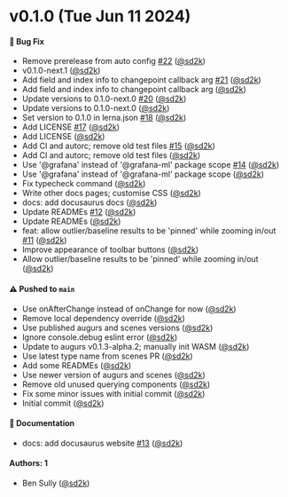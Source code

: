 # v0.1.0 (Tue Jun 11 2024)

#### 🐛 Bug Fix

- Remove prerelease from auto config [#22](https://github.com/grafana/scenes-ml/pull/22) ([@sd2k](https://github.com/sd2k))
- v0.1.0-next.1 ([@sd2k](https://github.com/sd2k))
- Add field and index info to changepoint callback arg [#21](https://github.com/grafana/scenes-ml/pull/21) ([@sd2k](https://github.com/sd2k))
- Add field and index info to changepoint callback arg ([@sd2k](https://github.com/sd2k))
- Update versions to 0.1.0-next.0 [#20](https://github.com/grafana/scenes-ml/pull/20) ([@sd2k](https://github.com/sd2k))
- Update versions to 0.1.0-next.0 ([@sd2k](https://github.com/sd2k))
- Set version to 0.1.0 in lerna.json [#18](https://github.com/grafana/scenes-ml/pull/18) ([@sd2k](https://github.com/sd2k))
- Add LICENSE [#17](https://github.com/grafana/scenes-ml/pull/17) ([@sd2k](https://github.com/sd2k))
- Add LICENSE ([@sd2k](https://github.com/sd2k))
- Add CI and autorc; remove old test files [#15](https://github.com/grafana/scenes-ml/pull/15) ([@sd2k](https://github.com/sd2k))
- Add CI and autorc; remove old test files ([@sd2k](https://github.com/sd2k))
- Use '@grafana' instead of '@grafana-ml' package scope [#14](https://github.com/grafana/scenes-ml/pull/14) ([@sd2k](https://github.com/sd2k))
- Use '@grafana' instead of '@grafana-ml' package scope ([@sd2k](https://github.com/sd2k))
- Fix typecheck command ([@sd2k](https://github.com/sd2k))
- Write other docs pages; customise CSS ([@sd2k](https://github.com/sd2k))
- docs: add docusaurus docs ([@sd2k](https://github.com/sd2k))
- Update READMEs [#12](https://github.com/grafana/scenes-ml/pull/12) ([@sd2k](https://github.com/sd2k))
- Update READMEs ([@sd2k](https://github.com/sd2k))
- feat: allow outlier/baseline results to be 'pinned' while zooming in/out [#11](https://github.com/grafana/scenes-ml/pull/11) ([@sd2k](https://github.com/sd2k))
- Improve appearance of toolbar buttons ([@sd2k](https://github.com/sd2k))
- Allow outlier/baseline results to be 'pinned' while zooming in/out ([@sd2k](https://github.com/sd2k))

#### ⚠️ Pushed to `main`

- Use onAfterChange instead of onChange for now ([@sd2k](https://github.com/sd2k))
- Remove local dependency override ([@sd2k](https://github.com/sd2k))
- Use published augurs and scenes versions ([@sd2k](https://github.com/sd2k))
- Ignore console.debug eslint error ([@sd2k](https://github.com/sd2k))
- Update to augurs v0.1.3-alpha.2; manually init WASM ([@sd2k](https://github.com/sd2k))
- Use latest type name from scenes PR ([@sd2k](https://github.com/sd2k))
- Add some READMEs ([@sd2k](https://github.com/sd2k))
- Use newer version of augurs and scenes ([@sd2k](https://github.com/sd2k))
- Remove old unused querying components ([@sd2k](https://github.com/sd2k))
- Fix some minor issues with initial commit ([@sd2k](https://github.com/sd2k))
- Initial commit ([@sd2k](https://github.com/sd2k))

#### 📝 Documentation

- docs: add docusaurus website [#13](https://github.com/grafana/scenes-ml/pull/13) ([@sd2k](https://github.com/sd2k))

#### Authors: 1

- Ben Sully ([@sd2k](https://github.com/sd2k))
